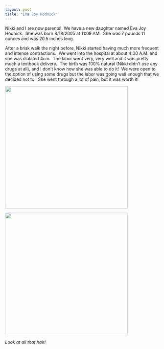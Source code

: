 ```yaml
---
layout: post
title: "Eva Joy Hodnick"
---
```


<p>Nikki and I are now parents!&nbsp; We have a new daughter named Eva Joy Hodnick.&nbsp; She was born 8/18/2005 at 11:09 AM.&nbsp; She was 7 pounds 11 ounces and was 20.5 inches long.&nbsp; </p>
<p>After a brisk walk the night before, Nikki started having much more frequent and intense contractions.&nbsp; We went into the hospital at about 4:30 A.M. and she was dialated 4cm.&nbsp; The labor went very, very well and it was pretty much a textbook delivery.&nbsp; The birth was 100% natural (Nikki didn't use any drugs at all), and I don't know how she was able to do it!&nbsp; We were open to the option of using some drugs but the labor was going well enough that we decided not to.&nbsp; She went through a lot of pain, but it was worth it!</p>
<p><img src="http://www.kindohm.com/nGallery/photos/42/798.aspx" width="400"></p>
<p><img src="http://www.kindohm.com/nGallery/photos/42/799.aspx" width="400"></p>
<p><em>Look at all that hair!</em></p>
<p>&nbsp;</p>
 
